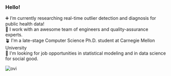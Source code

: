 ### Hello!

➕ I’m currently researching real-time outlier detection and diagnosis for public health data!  
🌟 I work with an awesome team of engineers and quality-assurance experts.  
🪴 I'm a late-stage Computer Science Ph.D. student at Carnegie Mellon University   
👀 I'm looking for job opportunities in statistical modeling and in data science for social good. 

<img src="https://github-readme-stats.vercel.app/api/top-langs?username=ananya-joshi&show_icons=true&locale=en&layout=compact&theme=chartreuse-dark" alt="ovi" />


